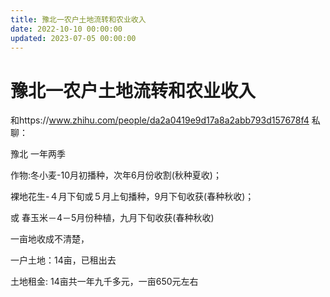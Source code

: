 ```yaml
---
title: 豫北一农户土地流转和农业收入
date: 2022-10-10 00:00:00
updated: 2023-07-05 00:00:00
---
```


# 豫北一农户土地流转和农业收入

和https://www.zhihu.com/people/da2a0419e9d17a8a2abb793d157678f4 私聊：

豫北  一年两季

作物:冬小麦-10月初播种，次年6月份收割(秋种夏收)；

裸地花生-４月下旬或５月上旬播种，9月下旬收获(春种秋收)；

或 春玉米－4－5月份种植，九月下旬收获(春种秋收)

一亩地收成不清楚，

一户土地：14亩，已租出去

土地租金: 14亩共一年九千多元，一亩650元左右

